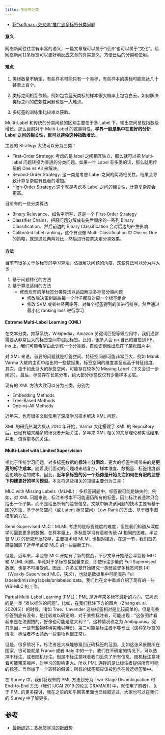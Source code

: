 ```yaml
---
title: 多标签分类
---
```


- [将“softmax+交叉熵”推广到多标签分类问题](https://kexue.fm/archives/7359)

#### 意义

网络新闻往往含有丰富的语义，一篇文章既可以属于“经济”也可以属于“文化”。给网络新闻打多标签可以更好地反应文章的真实意义，方便日后的分类和使用。

#### 难点

1. 类标数量不确定，有些样本可能只有一个类标，有些样本的类标可能高达几十甚至上百个。 

2. 类标之间相互依赖，例如包含蓝天类标的样本很大概率上包含白云，如何解决类标之间的依赖性问题也是一大难点。

3. 多标签的训练集比较难以获取。

Multi-Label 和传统的分类问题的区别主要在于多 Label 下，输出空间呈现指数级增长。那么目前对于 Multi-Label 的这类特性，**学界一般是集中在更好的分析 Label 之间的相关性，就可以避免这种指数增长**。

主要的 Strategy 大致可以分为三类：

- First-Order Strategy: 考虑的是 label 之间相互独立，那么就可以把 Multi-label 问题转换为普通的分类问题。如果一个 Label 有多类的话，那么就用传统的 One vs All 来解决。
- Second-Order Strategy: 这一类是考虑 Labe l之间的两两相关性，结果会导致计算复杂度有显著的增加。
- High-Order Strategy: 这个就是考虑多 Label 之间的相关性，计算复杂度会更高。

目前有的一些分类算法

- Binary Relevance，如名字所写，这是一个 First-Order Strategy
- Classifier Chains，把原问题分解成有先后顺序的一系列 Binary Classification，然后前边的 Binary Classification 会对后边的产生影响
- Calibrated label ranking，这个有点像 Multi-Classification 中 One vs One 的策略，就是通过两两对比，然后进行投票决定分类效果。

#### 方法

目前有很多关于多标签的学习算法，依据解决问题的角度，这些算法可以分为两大类

1. 基于问题转化的方法
2. 基于算法适用的方法
   - 修改现有的单标签分类算法以适应解决多标签分类问题
     - 修改后决策树最后每一个叶子都将对应一个标签组合
     - 修改 SVM 或者神经网络等，对每个标签得到的值进行排序，然后通过最小化 ranking loss 进行学习

#### Extreme Multi-Label Learning (XML)

在文本分类，推荐系统，Wikipedia，Amazon 关键词匹配等等应用中，我们通常需要从非常巨大的标签空间中召回标签。比如，很多人会 po 自己的自拍到 FB、Ins 上，我们可能希望由此训练一个分类器，自动识别谁出现在了某张图片中。

对 XML 来说，首要的问题就是标签空间、特征空间都可能非常巨大，例如 Manik Varma 大佬的主页中给出的一些数据集，标签空间的维度甚至远高于特征维度。其次，由于如此巨大的标签空间，可能存在较多的 Missing  Label（下文会进一步阐述）。最后，标签存在长尾分布，绝大部分标签仅仅有少量样本关联。

现有的 XML 方法大致可以分为三类，分别为

- Embedding Methods
- Tree-Based Methods
- One-vs-All Methods

近年来，也有很多文献使用了深度学习技术解决 XML 问题。

XML 的研究热潮大概从 2014 年开始，Varma 大佬搭建了 XML 的 Repository 后，已经有越来越多的研究者开始关注，多年来 XML 相关的文章理论和实验结果并重，值得更多的关注。

#### Multi-Label with Limited Supervision

相比于传统学习问题，对多标签数据的**标注十分困难**，更大的标签空间带来的是**更高的标注成本**。随着我们面对的问题越来越复杂，样本维度、数据量、标签维度都会影响标注的成本。因此，**近年多标签的另一个趋势是开始关注如何在有限的监督下构建更好的学习模型**。本文将这些相关的领域主要分为三类：

MLC with Missing Labels（MLML）：多标签问题中，标签很可能是缺失的。例如，对 XML  问题来说，标注者根本不可能遍历所有的标签，因此标注者通常只会给出一个子集，而不是给出所有的监督信息。文献中解决该问题的技术主要有基于图的方法、基于标签空间（或 Latent 标签空间）Low-Rank 的方法、基于概率图模型的方法。

Semi-Supervised MLC：MLML 考虑的是标签维度的难度，但是我们知道从深度学习需要更多的数据，在样本量上，多标签学习有着和传统 AI 相同的困难。半监督 MLC 的研究开展较早，主要技术和 MLML 也相对接近，在这一节，我们首先简要回顾了近年半监督 MLC 的一些最新工作。

但是，近年来，半监督 MLC 开始有了新的挑战，不少文章开始结合半监督 MLC 和 MLML 问题。毕竟对于多标签数据量来说，即使标注少量的 Full  Supervised 数据，也是不可接受的。因此，许多文章开始研究一类弱监督多标签问题 [4]（Weakly-Supervised  MLC，狭义），也就是数据集中可能混杂 Full labeled/missing labels/unlabeled  data。我们也在文中重点介绍了现有的一些 WS-MLC 的工作。

Partial Multi-Label Learning  (PML)：PML 是近年来多标签最新的方向，它考虑的是一类 “难以标注的问题”。比如，在我们标注下方的图片（Zhang et. al.  2020[5]）的时候，诸如 Tree、Lavender  这些标签相对是比较简单的。但是有些标签到底有没有，是比较难以确定的，对于某些标注者，可能出现：“这张图片看起来是在法国拍的，好像也可能是意大利？”。这种情况称之为 Ambiguous。究其原因，一是有些物体确实难以辨识，第二可能是标注者不够专业（这种多标签的情况，标注者不太熟悉一些事物也很正常）。

但是，很多情况下，标注者是大概能够猜到正确标签的范围，比如这张风景图所在国家，很可能就是 France 或者 Italy  中的一个。我们在不确定的情况下，可以选择不标注、或者随机标注。但是不标注意味着我们丢失了所有信息，随机标注意味着可能带来噪声，对学习的影响更大。所以 PML 选择的是让标注者提供所有可能的标签，当然加了一个较强的假设：所有的标签都应该被包含在候选标签集中。

在 Survey  中，我们将现有的 PML 方法划分为 Two-Stage Disambiguation 和 End-to-End 方法（我们 IJCAI  2019 的论文 DRAMA[6] 中，就使用了前者）。关于 PML 的更多探讨，我在之前的知乎回答里面也已经叙述过，大家也可以在我们的  Survey 中了解更多。

## 参考

- [最新综述：多标签学习的新趋势](https://www.jiqizhixin.com/articles/2020-12-14-2)
